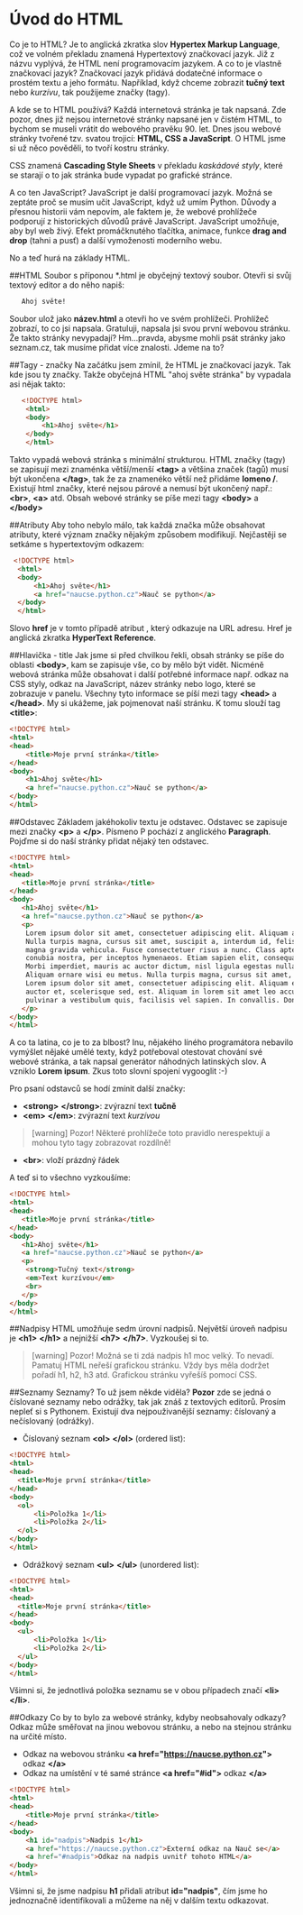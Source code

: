 # Úvod do HTML
Co je to HTML? Je to anglická zkratka slov **Hypertex Markup Language**, což ve volném překladu znamená
Hypertextový značkovací jazyk. Již z názvu vyplývá, že HTML není programovacím jazykem.
 A co to je vlastně značkovací jazyk? Značkovací jazyk přidává dodatečné informace o prostém textu a jeho formátu.
 Například, když chceme zobrazit **tučný text** nebo *kurzívu*, tak použijeme značky (tagy).
 
 A kde se to HTML používá? Každá internetová stránka je tak napsaná. Zde pozor, dnes již nejsou internetové stránky
  napsané jen v čistém HTML, to bychom se museli vrátit do webového pravěku 90. let.
   Dnes jsou webové stránky tvořené tzv. svatou trojicí: **HTML, CSS a JavaScript**.
    O&nbsp;HTML jsme si už něco pověděli, to tvoří kostru stránky.
    
CSS znamená **Cascading Style Sheets** v překladu *kaskádové styly*, které se starají o to jak stránka bude vypadat
 po grafické stránce.
 
 A co ten JavaScript? JavaScript je další programovací jazyk.
  Možná se zeptáte proč se musím učit JavaScript, když už umím Python.
   Důvody a přesnou historii vám nepovím, ale faktem je, že webové prohlížeče podporují
    z historických důvodů právě JavaScript. JavaScript umožňuje, aby byl web živý. Efekt promáčknutého tlačítka,
     animace, funkce **drag and drop** (tahni a pusť) a další vymoženosti moderního webu.
     
 No a teď hurá na základy HTML.
 
 ##HTML
 Soubor s příponou *.html je obyčejný textový soubor. Otevři si svůj textový editor a do něho napiš:
 
 ```HTML
    Ahoj světe!
```

 Soubor ulož jako **název.html** a otevři ho ve svém prohlížeči. Prohlížeč zobrazí, to co jsi napsala.
  Gratuluji, napsala jsi svou první webovou stránku. Že takto stránky nevypadají? Hm...pravda,
   abysme mohli psát stránky jako seznam.cz, tak musíme přidat více znalosti. Jdeme na to?
 
 ##Tagy - značky
 Na začátku jsem zmínil, že HTML je značkovací jazyk. Tak kde jsou ty značky.
  Takže obyčejná HTML "ahoj světe stránka" by vypadala asi nějak takto:
  
```HTML
   <!DOCTYPE html>
    <html>
    <body>
        <h1>Ahoj světe</h1>
    </body>
    </html>
```
 
 Takto vypadá webová stránka s minimální strukturou.
  HTML značky (tagy) se zapisují mezi znaménka větší/menší **&lt;tag&gt;** 
  a většina značek (tagů) musí být ukončena **&lt;/tag&gt;**, tak že za znamenéko větší než přidáme **lomeno /**.
  Existují html značky, které nejsou párové a nemusí být ukončený např.: **&lt;br&gt;**, **&lt;a&gt;** atd.
  Obsah webové stránky se píše mezi tagy **&lt;body&gt;** a **&lt;/body&gt;**
  
 ##Atributy
 Aby toho nebylo málo, tak každá značka může obsahovat atributy, které význam značky nějakým způsobem modifikují.
  Nejčastěji se setkáme s hypertextovým odkazem:
  
  ```HTML
   <!DOCTYPE html>
    <html>
    <body>
        <h1>Ahoj světe</h1>
        <a href="naucse.python.cz">Nauč se python</a>
    </body>
    </html>
```

Slovo **href** je v tomto případě atribut , který odkazuje na URL adresu.
 Href je anglická zkratka **HyperText Reference**.
 
 ##Hlavička - title
 Jak jsme si před chvilkou řekli, obsah stránky se píše do oblasti **&lt;body&gt;**,
  kam se zapisuje vše, co by mělo být vidět. Nicméně webová stránka může obsahovat
   i další potřebné informace např. odkaz na CSS styly, odkaz na JavaScript, název stránky nebo logo,
    které se zobrazuje v panelu. Všechny tyto informace se píší mezi tagy **&lt;head&gt;** a **&lt;/head&gt;**.
    My si ukážeme, jak pojmenovat naší stránku. K tomu slouží tag **&lt;title&gt;**:
    
```HTML
<!DOCTYPE html>
<html>
<head>
    <title>Moje první stránka</title>
</head>
<body>
    <h1>Ahoj světe</h1>
    <a href="naucse.python.cz">Nauč se python</a>
</body>
</html>
```

##Odstavec
Základem jakéhokoliv textu je odstavec. Odstavec se zapisuje mezi značky **&lt;p&gt;** a **&lt;/p&gt;**.
 Písmeno P pochází z anglického **Paragraph**. Pojďme si do naší stránky přidat nějaký ten odstavec.
 
 ```HTML
<!DOCTYPE html>
<html>
<head>
    <title>Moje první stránka</title>
</head>
<body>
    <h1>Ahoj světe</h1>
    <a href="naucse.python.cz">Nauč se python</a>
    <p>
     Lorem ipsum dolor sit amet, consectetuer adipiscing elit. Aliquam ante. Quisque tincidunt scelerisque libero.
     Nulla turpis magna, cursus sit amet, suscipit a, interdum id, felis. Nullam sit amet magna in
     magna gravida vehicula. Fusce consectetuer risus a nunc. Class aptent taciti sociosqu ad litora torquent per
     conubia nostra, per inceptos hymenaeos. Etiam sapien elit, consequat eget, tristique non, venenatis quis, ante.
     Morbi imperdiet, mauris ac auctor dictum, nisl ligula egestas nulla, et sollicitudin sem purus in lacus.
     Aliquam ornare wisi eu metus. Nulla turpis magna, cursus sit amet, suscipit a, interdum id, felis.
     Lorem ipsum dolor sit amet, consectetuer adipiscing elit. Aliquam erat volutpat. Donec ipsum massa, ullamcorper in,
     auctor et, scelerisque sed, est. Aliquam in lorem sit amet leo accumsan lacinia. Curabitur ligula sapien,
     pulvinar a vestibulum quis, facilisis vel sapien. In convallis. Donec vitae arcu.
    </p>
</body>
</html>
```
 
 A co ta latina, co je to za blbost? Inu, nějakého líného programátora nebavilo vymýšlet nějaké umělé texty,
  když potřeboval otestovat chování své webové stránka,
   a tak napsal generátor náhodných latinských slov. A vzniklo **Lorem ipsum**. Zkus toto slovní spojení vygooglit :-)
   
Pro psaní odstavců se hodí zmínit další značky:
* **&lt;strong&gt;** **&lt;/strong&gt;**: zvýrazní text **tučně**
* **&lt;em&gt;** **&lt;/em&gt;**: zvýrazní text _kurzívou_

> [warning] Pozor!
> Některé prohlížeče toto pravidlo nerespektují a mohou tyto tagy zobrazovat rozdílně!

* **&lt;br&gt;**: vloží prázdný řádek

A teď si to všechno vyzkoušíme:

 ```HTML
<!DOCTYPE html>
<html>
<head>
    <title>Moje první stránka</title>
</head>
<body>
    <h1>Ahoj světe</h1>
    <a href="naucse.python.cz">Nauč se python</a>
    <p>
     <strong>Tučný text</strong>
     <em>Text kurzívou</em>
     <br>
    </p>
</body>
</html>
```

##Nadpisy
HTML umožňuje sedm úrovní nadpisů. Největší úroveň nadpisu je **&lt;h1&gt;** **&lt;/h1&gt;** 
a nejnižší **&lt;h7&gt;** **&lt;/h7&gt;**. Vyzkoušej si to.

> [warning] Pozor!
>Možná se ti zdá nadpis h1 moc velký. To nevadí. Pamatuj HTML neřeší grafickou stránku.
> Vždy bys měla dodržet pořadí h1, h2, h3 atd. Grafickou stránku vyřešíš pomocí CSS.

##Seznamy
Seznamy? To už jsem někde viděla? **Pozor** zde se jedná o číslované seznamy nebo odrážky, tak jak znáš z textových
 editorů. Prosím nepleť si s Pythonem.
 Existují dva nejpouživanější seznamy: číslovaný a nečíslovaný (odrážky).
 
 * Číslovaný seznam **&lt;ol&gt;** **&lt;/ol&gt;** (ordered list):
 
  ```HTML
<!DOCTYPE html>
<html>
<head>
    <title>Moje první stránka</title>
</head>
<body>
    <ol>
        <li>Položka 1</li>
        <li>Položka 2</li>
    </ol>
</body>
</html>
```

 * Odrážkový seznam **&lt;ul&gt;** **&lt;/ul&gt;** (unordered list):
 
  ```HTML
<!DOCTYPE html>
<html>
<head>
    <title>Moje první stránka</title>
</head>
<body>
    <ul>
        <li>Položka 1</li>
        <li>Položka 2</li>
    </ul>
</body>
</html>
```

Všimni si, že jednotlivá položka seznamu se v obou případech značí **&lt;li&gt;** **&lt;/li&gt;**.

##Odkazy
Co by to bylo za webové stránky, kdyby neobsahovaly odkazy? Odkaz může směřovat na jinou webovou stránku, a nebo na
 stejnou stránku na určité místo.
 
 * Odkaz na webovou stránku **&lt;a href="https://naucse.python.cz"&gt;** odkaz **&lt;/a&gt;**
 * Odkaz na umístění v té samé stránce **&lt;a href="#id"&gt;** odkaz **&lt;/a&gt;**
 
```HTML
<!DOCTYPE html>
<html>
<head>
    <title>Moje první stránka</title>
</head>
<body>
    <h1 id="nadpis">Nadpis 1</h1>
    <a href="https://naucse.python.cz">Externí odkaz na Nauč se</a>
    <a href="#nadpis">Odkaz na nadpis uvnitř tohoto HTML</a>
</body>
</html>
```

Všimni si, že jsme nadpisu **h1** přidali atribut **id="nadpis"**, čím jsme ho jednoznačně identifikovali a můžeme na
 něj
 v dalším textu odkazovat.